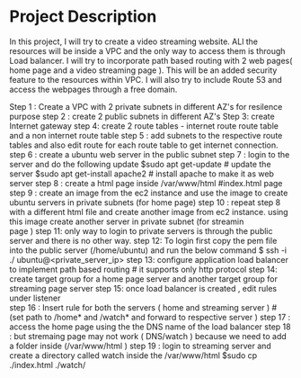 # Project Description
In this project, I will try to create a video streaming website. ALl the resources will be inside a VPC and the only way to access them is through Load balancer. I will try to incorporate path based routing with 2 web pages( home page and a video streaming page ). This will be an added security feature to the resources within VPC. I will also try to include Route 53 and access the webpages through a free domain.

Step 1 : Create a VPC with 2 private subnets in different AZ's for resilence purpose
step 2 : create 2 public subnets in different AZ's 
Step 3: create Internet gateway
step 4: create 2 route tables - internet route route table and a non internet route table
step 5 : add subnets to the respective route tables and also edit route for each route table to get internet connection.
step 6 : create a ubuntu web server  in the public subnet 
step 7 : login to the server and do the following update
         $sudo apt get-update     # update the server
         $sudo apt get-install apache2         # install apache to make it as web server
step 8 : create a html page inside /var/www/html   #index.html page 
step 9 : create an image from the ec2 instance and use the image to create  ubuntu servers in private subnets (for home page)
step 10 : repeat step 8 with a different html file and create another image from ec2 instance. using this image create another server in private subnet (for streamin     
          page )
step 11: only way to login to private servers is through the public server and there is no other way. 
step 12: To login first copy the pem file into the public server (/home/ubuntu) and run the below command 
          $ ssh -i ./<pem file name> ubuntu@<private_server_ip>
step 13: configure application load balancer to implement path based routing # it supports only http protocol
step 14: create target group for a home page server and another target group for streaming page server
step 15: once load balancer is created , edit rules under listener   
step 16 : Insert rule for both the servers ( home and streaming server )   # (set path to /home* and /watch* and forward to respective server )
step 17 : access the home page using the the DNS name of the load balancer
step 18 : but stremaing page may not work ( DNS/watch ) because we need to add a folder inside (/var/www/html )
step 19 : login to streaming server and create a directory called watch inside the /var/www/html
          $sudo cp ./index.html ./watch/
          
 
        
